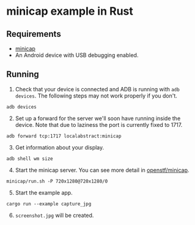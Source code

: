 # minicap example in Rust

## Requirements

* [minicap](https://github.com/openstf/minicap)
* An Android device with USB debugging enabled.

## Running

1. Check that your device is connected and ADB is running with `adb devices`. The following steps may not work properly if you don't.
```
adb devices
```
2. Set up a forward for the server we'll soon have running inside the device. Note that due to laziness the port is currently fixed to 1717.
```
adb forward tcp:1717 localabstract:minicap
```
3. Get information about your display.
```
adb shell wm size
```
4. Start the minicap server. You can see more detail in [openstf/minicap](https://github.com/openstf/minicap).
```
minicap/run.sh -P 720x1280@720x1280/0
```
5. Start the example app.
```
cargo run --example capture_jpg
```
6. `screenshot.jpg` will be created.